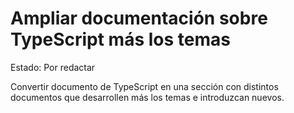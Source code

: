 # Ampliar documentación sobre TypeScript más los temas

Estado: Por redactar

Convertir documento de TypeScript en una sección con distintos documentos que desarrollen más los temas e introduzcan nuevos.